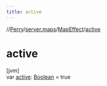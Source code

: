 ```yaml
---
title: active
---
```

//[Perry](../../../index.html)/[server.maps](../index.html)/[MapEffect](index.html)/[active](active.html)



# active



[jvm]\
var [active](active.html): [Boolean](https://kotlinlang.org/api/latest/jvm/stdlib/kotlin/-boolean/index.html) = true




